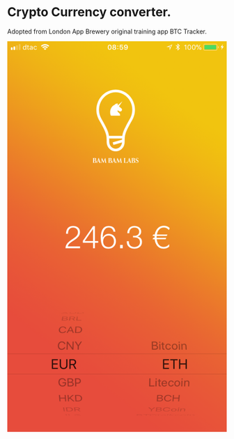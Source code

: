 # Crypto Currency converter.
Adopted from London App Brewery original training app BTC Tracker.

![Alt text](/screenshot.PNG?raw=true "Optional Title")
